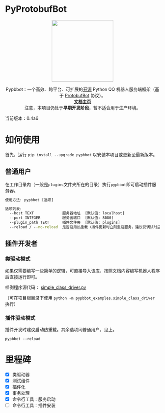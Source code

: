 # PyProtobufBot

<p align="center">
  <img src="https://pypbbot.kale1d0.space/assets/logo_large.png" width="200">
</p>
<div align="center">
Pypbbot：一个高效、跨平台、可扩展的<a href="https://github.com/PHIKN1GHT/pypbbot">开源</a> Python QQ 机器人服务端框架（基于 <a href="https://github.com/ProtobufBot/onebot_idl">
  ProtobufBot</a> 协议）。<br/>
<a href="https://pypbbot.kale1d0.space/"><b>文档主页</b></a><br/>
注意，本项目仍处于<b>早期开发阶段</b>，暂不适合用于生产环境。
</div>

当前版本：0.4a6

# 如何使用

首先，运行 `pip install --upgrade pypbbot` 以安装本项目或更新至最新版本。

## 普通用户

在工作目录内（一般是`plugins`文件夹所在的目录）执行`pypbbot`即可启动插件服务器。

```cmd
使用方法: pypbbot [选项]

选项列表:
  --host TEXT             服务器地址  [默认值: localhost]
  --port INTEGER          服务器端口  [默认值: 8080]
  --plugin_path TEXT      插件文件夹  [默认值: plugins]
  --reload / --no-reload  是否启用热重载（插件更新时立刻重启服务，建议仅调试时启用）  [默认值: no-reload]
```

## 插件开发者

### 类驱动模式

如果仅需要编写一些简单的逻辑，可直接导入该库，按照文档内容编写机器人程序后直接运行即可。

样例程序源代码： [simple_class_driver.py](https://github.com/PHIKN1GHT/pypbbot/blob/main/pypbbot_examples/simple_class_driver.py)

（可在项目根目录下使用 `python -m pypbbot_examples.simple_class_driver` 执行）

### 插件驱动模式

插件开发时建议启动热重载。其余选项同普通用户，见上。

`pypbbot --reload`

# 里程碑

- [x] 类驱动器
- [x] 测试组件
- [x] 插件化
- [x] 事务处理
- [x] 命令行工具：服务启动
- [ ] 命令行工具：插件安装
